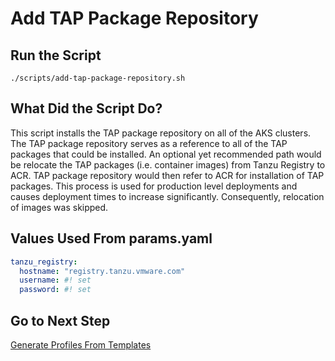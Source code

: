 # Add TAP Package Repository

## Run the Script

```shell
./scripts/add-tap-package-repository.sh
```

## What Did the Script Do?

This script installs the TAP package repository on all of the AKS clusters. The TAP package repository serves as a reference to all of the TAP packages that could be installed. An optional yet recommended path would be relocate the TAP packages (i.e. container images) from Tanzu Registry to ACR. TAP package repository would then refer to ACR for installation of TAP packages. This process is used for production level deployments and causes deployment times to increase significantly. Consequently, relocation of images was skipped.

## Values Used From params.yaml

```yaml
tanzu_registry:
  hostname: "registry.tanzu.vmware.com"
  username: #! set
  password: #! set
```

## Go to Next Step

[Generate Profiles From Templates](./02-generate-profiles-from-templates.md)
